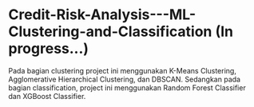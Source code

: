<h1> Credit-Risk-Analysis---ML-Clustering-and-Classification (In progress...) </h1>

<p> Pada bagian clustering project ini menggunakan K-Means Clustering, Agglomerative Hierarchical Clustering, dan DBSCAN. Sedangkan pada bagian classification, project ini menggunakan Random Forest Classifier dan XGBoost Classifier.
